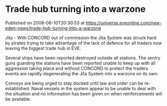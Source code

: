 # Trade hub turning into a warzone
Published on 2008-06-10T20:30:53 at https://universe.eveonline.com/new-eden-news/trade-hub-turning-into-a-warzone

Jita - With CONCORD out of commission the Jita System was struck hard by pirates trying to take advantage of the lack of defence for all traders now leaving the biggest trade hub in EVE. 

Several ships have been reported destroyed outside all stations. The sentry guns guarding the stations have been reported unable to keep up with all aggression taking place and without CONCORD to protect the traders events are rapidly degenerating the Jita System into a warzone on its own. 

Convoys are being urged to stay docked until law and order can be re-established. Naval vessels in the system appear to be unable to deal with the situation and no information has been given on when reinforcements will be available.
